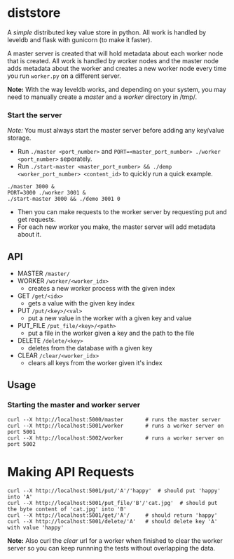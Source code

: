 # diststore

A *simple* distributed key value store in python. All work is handled by leveldb and flask with gunicorn (to make it faster).

A master server is created that will hold metadata about each worker node that is created. All work is handled by worker nodes and the master node adds metadata about the worker and creates a new worker node every time you run `worker.py` on a different server.

**Note:** With the way leveldb works, and depending on your system, you may need to manually create a *master* and a *worker* directory in /tmp/.


### Start the server
*Note:* You must always start the master server before adding any key/value storage.

- Run `./master <port_number>` and `PORT=<master_port_number> ./worker <port_number>` seperately. 
- Run `./start-master <master_port_number> && ./demp <worker_port_number> <content_id>` to quickly run a quick example.
```
./master 3000 & 
PORT=3000 ./worker 3001 &
./start-master 3000 && ./demo 3001 0
```
- Then you can make requests to the worker server by requesting put and get requests.
- For each new worker you make, the master server will add metadata about it.

## API
- MASTER `/master/`
- WORKER `/worker/<worker_idx>`
	- creates a new worker process with the given index	
- GET `/get/<idx>`
	- gets a value with the given key index 
- PUT `/put/<key>/<val>`
	- put a new value in the worker with a given key and value
- PUT_FILE `/put_file/<key>/<path>`
	- put a file in the worker given a key and the path to the file
- DELETE `/delete/<key>`
	- deletes from the database with a given key
- CLEAR `/clear/<worker_idx>`
	- clears all keys from the worker given it's index

## Usage
### Starting the master and worker server
```
curl --X http://localhost:5000/master 		# runs the master server
curl --X http://localhost:5001/worker		# runs a worker server on port 5001
curl --X http://localhost:5002/worker		# runs a worker server on port 5002
```
# Making API Requests
```
curl --X http://localhost:5001/put/'A'/'happy'  # should put 'happy' into 'A'
curl --X http://localhost:5001/put_file/'B'/'cat.jpg'  # should put the byte content of 'cat.jpg' into 'B'
curl --X http://localhost:5001/get/'A'/		# should return 'happy'
curl --X http://localhost:5001/delete/'A'	# should delete key 'A' with value 'happy' 
```

**Note:** Also curl the *clear* url for a worker when finished to clear the  worker server so you can keep runnning the tests without overlapping the data.

